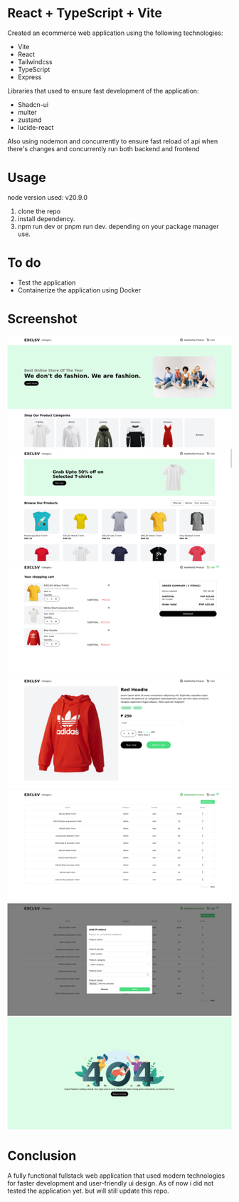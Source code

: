 # React + TypeScript + Vite

Created an ecommerce web application using the following technologies:
- Vite
- React
- Tailwindcss
- TypeScript
- Express

Libraries that used to ensure fast development of the application:
- Shadcn-ui
- multer
- zustand
- lucide-react

Also using nodemon and concurrently to ensure fast reload of api when there's changes and concurrently run both backend and frontend

# Usage
node version used: v20.9.0

1. clone the repo
2. install dependency.
3. npm run dev or pnpm run dev. depending on your package manager use.

# To do
- Test the application
- Containerize the application using Docker

# Screenshot
![Home](screenshot/home.png)
![Shop](screenshot/shop.png)
![Cart](screenshot/cart.png)
![Product](screenshot/product.png)
![AddModify](screenshot/addmodify.png)
![Modal](screenshot/addproduct.png)
![404](screenshot/404.png)

# Conclusion
A fully functional fullstack web application that used modern technologies for faster development and user-friendly ui design. As of now i did not tested the application yet. but will still update this repo.
